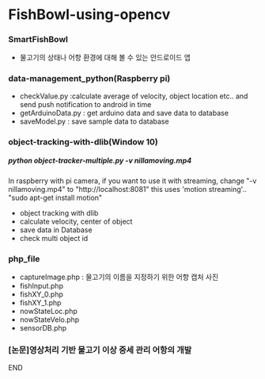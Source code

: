 # FishBowl-using-opencv

### SmartFishBowl
  - 물고기의 상태나 어항 환경에 대해 볼 수 있는 안드로이드 앱
  
### data-management_python(Raspberry pi)
  - checkValue.py :calculate average of velocity, object location etc.. and send push notification to android in time
  - getArduinoData.py : get arduino data and save data to database
  - saveModel.py : save sample data to database

### object-tracking-with-dlib(Window 10)
##### python object-tracker-multiple.py -v nillamoving.mp4

In raspberry with pi camera, if you want to use it with streaming, change "-v nillamoving.mp4" to "http://localhost:8081"
  this uses 'motion streaming'.. "sudo apt-get install motion"
  - object tracking with dlib
  - calculate velocity, center of object
  - save data in Database
  - check multi object id

### php_file
  - captureImage.php : 물고기의 이름을 지정하기 위한 어항 캡처 사진
  - fishInput.php
  - fishXY_0.php
  - fishXY_1.php 
  - nowStateLoc.php 
  - nowStateVelo.php
  - sensorDB.php 
  
### [논문]영상처리 기반 물고기 이상 증세 관리 어항의 개발

END
